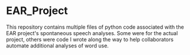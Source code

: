 # EAR_Project

This repository contains multiple files of python code associated with the EAR project's spontaneous speech analyses. Some were for the actual project, others were code I wrote along the way to help collaborators automate additional analyses of word use.
